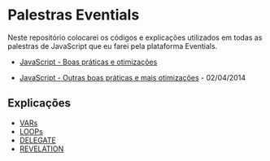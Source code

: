 # Palestras Eventials

Neste repositório colocarei os códigos e explicações utilizados em todas as palestras de JavaScript que eu farei pela plataforma Eventials.


* [JavaScript - Boas práticas e otimizações](https://www.eventials.com/pinceladasdaweb/javascript-boas-praticas-e-otimizacoes/)

* [JavaScript - Outras boas práticas e mais otimizações](https://www.eventials.com/pinceladasdaweb/javascript-outras-boas-praticas-e-mais-otimizacoes/) - 02/04/2014



## Explicações

* [VARs](https://github.com/wbruno/boas-praticas-js/blob/master/VARs.md)
* [LOOPs](https://github.com/wbruno/boas-praticas-js/blob/master/LOOPs.md)
* [DELEGATE](https://github.com/wbruno/boas-praticas-js/blob/master/DELEGATE.md)
* [REVELATION](https://github.com/wbruno/boas-praticas-js/blob/master/REVELATION.md)

